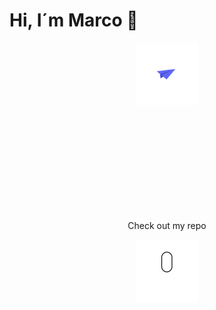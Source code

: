 # Hi, I´m Marco 👋

<p align="center">
    <img width="100" height="auto" src="https://raw.githubusercontent.com/4SMarcoPorto/4SMarcoPorto/master/README.assets/plane.gif">
</p>


<br>
<br>
<br>
<br>
<br>
<br>
<br>
<br>
<br>



<p align="center">
    Check out my repo
</p>
<p align="center">
    <img width="100" height="auto" src="https://raw.githubusercontent.com/4SMarcoPorto/4SMarcoPorto/master/README.assets/scrolldown.gif">
</p>